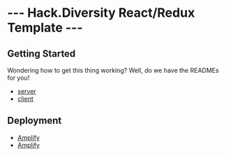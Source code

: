 # --- Hack.Diversity React/Redux Template ---

## Getting Started
Wondering how to get this thing working? Well, do we have the READMEs for you!
- [server](server/README.md)
- [client](client/README.md)

## Deployment
-  [Amplify](/docs/amplify/README.md)
-  [Amplify](/docs/beanstalk/README.md)
